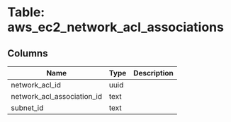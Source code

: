 
# Table: aws_ec2_network_acl_associations

## Columns
| Name        | Type           | Description  |
| ------------- | ------------- | -----  |
|network_acl_id|uuid||
|network_acl_association_id|text||
|subnet_id|text||
